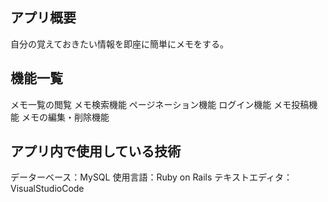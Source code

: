 ## アプリ概要
自分の覚えておきたい情報を即座に簡単にメモをする。

## 機能一覧
メモ一覧の閲覧
メモ検索機能
ページネーション機能
ログイン機能
メモ投稿機能
メモの編集・削除機能

## アプリ内で使用している技術
データーベース：MySQL
使用言語：Ruby on Rails
テキストエディタ：VisualStudioCode
